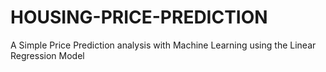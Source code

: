 # HOUSING-PRICE-PREDICTION
A Simple Price Prediction analysis with Machine Learning using the Linear Regression Model
